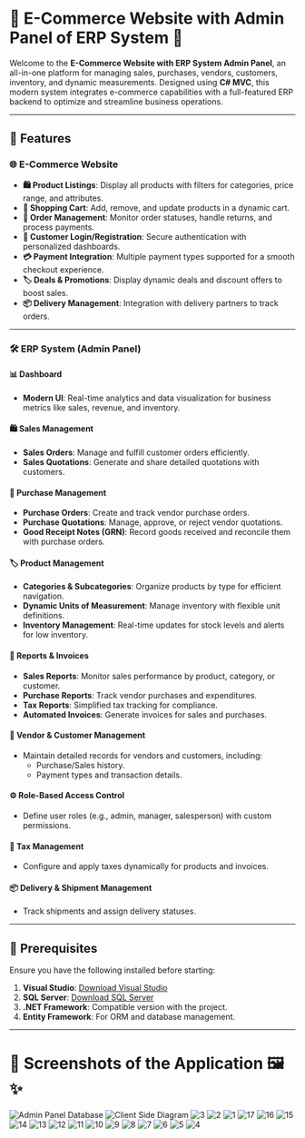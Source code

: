 # 🛒 E-Commerce Website with Admin Panel of ERP System 🚀

Welcome to the **E-Commerce Website with ERP System Admin Panel**, an all-in-one platform for managing sales, purchases, vendors, customers, inventory, and dynamic measurements. Designed using **C# MVC**, this modern system integrates e-commerce capabilities with a full-featured ERP backend to optimize and streamline business operations.

---

## 🎯 Features

### 🌐 E-Commerce Website
- **🛍️ Product Listings**: Display all products with filters for categories, price range, and attributes.
- **🛒 Shopping Cart**: Add, remove, and update products in a dynamic cart.
- **📄 Order Management**: Monitor order statuses, handle returns, and process payments.
- **📧 Customer Login/Registration**: Secure authentication with personalized dashboards.
- **💳 Payment Integration**: Multiple payment types supported for a smooth checkout experience.
- **🏷️ Deals & Promotions**: Display dynamic deals and discount offers to boost sales.
- **📦 Delivery Management**: Integration with delivery partners to track orders.

---

### 🛠️ ERP System (Admin Panel)
#### 📊 Dashboard
- **Modern UI**: Real-time analytics and data visualization for business metrics like sales, revenue, and inventory.

#### 🛍️ Sales Management
- **Sales Orders**: Manage and fulfill customer orders efficiently.
- **Sales Quotations**: Generate and share detailed quotations with customers.

#### 🛒 Purchase Management
- **Purchase Orders**: Create and track vendor purchase orders.
- **Purchase Quotations**: Manage, approve, or reject vendor quotations.
- **Good Receipt Notes (GRN)**: Record goods received and reconcile them with purchase orders.

#### 🏷️ Product Management
- **Categories & Subcategories**: Organize products by type for efficient navigation.
- **Dynamic Units of Measurement**: Manage inventory with flexible unit definitions.
- **Inventory Management**: Real-time updates for stock levels and alerts for low inventory.

#### 📃 Reports & Invoices
- **Sales Reports**: Monitor sales performance by product, category, or customer.
- **Purchase Reports**: Track vendor purchases and expenditures.
- **Tax Reports**: Simplified tax tracking for compliance.
- **Automated Invoices**: Generate invoices for sales and purchases.

#### 💼 Vendor & Customer Management
- Maintain detailed records for vendors and customers, including:
  - Purchase/Sales history.
  - Payment types and transaction details.

#### ⚙️ Role-Based Access Control
- Define user roles (e.g., admin, manager, salesperson) with custom permissions.

#### 💸 Tax Management
- Configure and apply taxes dynamically for products and invoices.

#### 📦 Delivery & Shipment Management
- Track shipments and assign delivery statuses.

---

## 🛑 Prerequisites

Ensure you have the following installed before starting:
1. **Visual Studio**: [Download Visual Studio](https://visualstudio.microsoft.com/)
2. **SQL Server**: [Download SQL Server](https://www.microsoft.com/en-us/sql-server/)
3. **.NET Framework**: Compatible version with the project.
4. **Entity Framework**: For ORM and database management.

---

# 📸 Screenshots of the Application 🖼️✨
![Admin Panel Database](https://github.com/Muzamilofficial/Ecommerce-Website-With-Admin-Panel-Of-ERP-CRM/assets/113015136/383f89bd-c039-4a52-820e-4865af8f7860)
![Client Side Diagram](https://github.com/Muzamilofficial/Ecommerce-Website-With-Admin-Panel-Of-ERP-CRM/assets/113015136/cc0ec8ec-e98d-4036-baa7-398a802e5242)
![3](https://github.com/Muzamilofficial/Ecommerce-Website-With-Admin-Panel-Of-ERP-CRM/assets/113015136/e62b3591-957a-47ea-8602-c077f8770e13)
![2](https://github.com/Muzamilofficial/Ecommerce-Website-With-Admin-Panel-Of-ERP-CRM/assets/113015136/f3a802fc-6022-4b77-8aba-a18139ebb07f)
![1](https://github.com/Muzamilofficial/Ecommerce-Website-With-Admin-Panel-Of-ERP-CRM/assets/113015136/f5f7d2a6-632b-463b-9cc7-c757cc3e8264)
![17](https://github.com/Muzamilofficial/Ecommerce-Website-With-Admin-Panel-Of-ERP-CRM/assets/113015136/b1c31bba-30fb-4639-8846-2595a708141a)
![16](https://github.com/Muzamilofficial/Ecommerce-Website-With-Admin-Panel-Of-ERP-CRM/assets/113015136/daf27aac-2168-4926-bb3a-35965d11dc6f)
![15](https://github.com/Muzamilofficial/Ecommerce-Website-With-Admin-Panel-Of-ERP-CRM/assets/113015136/617d5b28-a296-46bc-85a9-9dcba2c8d57c)
![14](https://github.com/Muzamilofficial/Ecommerce-Website-With-Admin-Panel-Of-ERP-CRM/assets/113015136/834d36c6-41c2-44e6-bf9f-c36986ab821f)
![13](https://github.com/Muzamilofficial/Ecommerce-Website-With-Admin-Panel-Of-ERP-CRM/assets/113015136/1fcc44b4-d019-47d4-8405-b1a856844505)
![12](https://github.com/Muzamilofficial/Ecommerce-Website-With-Admin-Panel-Of-ERP-CRM/assets/113015136/d043d239-6417-4329-a1cf-cd6b38a9b2f6)
![11](https://github.com/Muzamilofficial/Ecommerce-Website-With-Admin-Panel-Of-ERP-CRM/assets/113015136/436cc71b-d63e-474c-a0d5-c3c4e0e4bab4)
![10](https://github.com/Muzamilofficial/Ecommerce-Website-With-Admin-Panel-Of-ERP-CRM/assets/113015136/06b34b7c-b7c2-4f28-b3d3-28fa94ff3af2)
![9](https://github.com/Muzamilofficial/Ecommerce-Website-With-Admin-Panel-Of-ERP-CRM/assets/113015136/0ee48bfd-c007-4332-a41a-84c91d2b8bc4)
![8](https://github.com/Muzamilofficial/Ecommerce-Website-With-Admin-Panel-Of-ERP-CRM/assets/113015136/78aba6e7-8f13-491b-b9d6-189802e329c0)
![7](https://github.com/Muzamilofficial/Ecommerce-Website-With-Admin-Panel-Of-ERP-CRM/assets/113015136/9efccadf-c701-4461-8a75-61fd51d8a617)
![6](https://github.com/Muzamilofficial/Ecommerce-Website-With-Admin-Panel-Of-ERP-CRM/assets/113015136/c3f6e671-7b6a-4efd-973f-eb92ba38d19e)
![5](https://github.com/Muzamilofficial/Ecommerce-Website-With-Admin-Panel-Of-ERP-CRM/assets/113015136/055cfdeb-1a24-4af7-8226-9e03a673f14e)
![4](https://github.com/Muzamilofficial/Ecommerce-Website-With-Admin-Panel-Of-ERP-CRM/assets/113015136/dd79e720-e7d9-4959-bd5d-1be40bf01c63)
